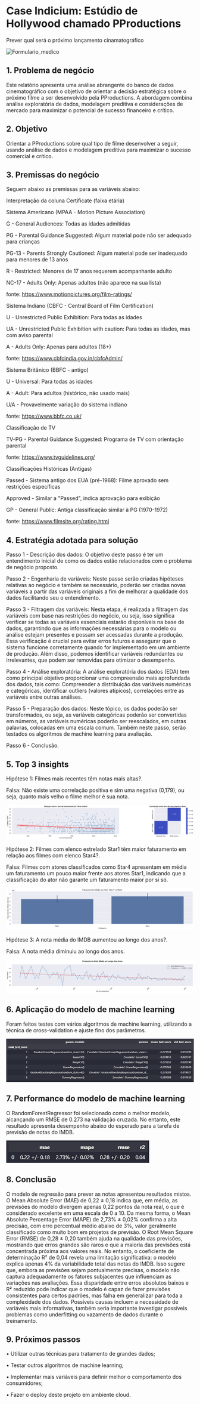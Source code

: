 # Case Indicium: Estúdio de Hollywood chamado PProductions

 Prever qual será o próximo lançamento cinamatográfico

![Formulario_medico](img/imagem_projeto.jpg)

## 1.	Problema de negócio
Este relatório apresenta uma análise abrangente do banco de dados cinematográfico com o objetivo de orientar a decisão estratégica sobre o próximo filme a ser desenvolvido pela PProductions. A abordagem combina análise exploratória de dados, modelagem preditiva e considerações de mercado para maximizar o potencial de sucesso financeiro e crítico.

## 2.	Objetivo
Orientar a PProductions sobre qual tipo de filme desenvolver a seguir, usando análise de dados e modelagem preditiva para maximizar o sucesso comercial e crítico.

## 3.	Premissas do negócio
Seguem abaixo as premissas para as variáveis abaixo: 

Interpretação da coluna Certificate (faixa etária)
 
Sistema Americano (MPAA - Motion Picture Association)

G - General Audiences: Todas as idades admitidas

PG - Parental Guidance Suggested: Algum material pode não ser adequado para crianças

PG-13 - Parents Strongly Cautioned: Algum material pode ser inadequado para menores de 13 anos

R - Restricted: Menores de 17 anos requerem acompanhante adulto

NC-17 - Adults Only: Apenas adultos (não aparece na sua lista)

fonte: https://www.motionpictures.org/film-ratings/

Sistema Indiano (CBFC - Central Board of Film Certification)

U - Unrestricted Public Exhibition: Para todas as idades

UA - Unrestricted Public Exhibition with caution: Para todas as idades, mas com aviso parental

A - Adults Only: Apenas para adultos (18+)

fonte: https://www.cbfcindia.gov.in/cbfcAdmin/

Sistema Britânico (BBFC - antigo)

U - Universal: Para todas as idades

A - Adult: Para adultos (histórico, não usado mais)

U/A - Provavelmente variação do sistema indiano

fonte: https://www.bbfc.co.uk/

Classificação de TV

TV-PG - Parental Guidance Suggested: Programa de TV com orientação parental

fonte: https://www.tvguidelines.org/

Classificações Históricas (Antigas)

Passed - Sistema antigo dos EUA (pré-1968): Filme aprovado sem restrições específicas

Approved - Similar a "Passed", indica aprovação para exibição

GP - General Public: Antiga classificação similar à PG (1970-1972)

fonte: https://www.filmsite.org/rating.html

## 4.	Estratégia adotada para solução

Passo 1 - Descrição dos dados: O objetivo deste passo é ter um entendimento inicial de como os dados estão relacionados com o problema de negócio proposto.

Passo 2 - Engenharia de variáveis: Neste passo serão criadas hipóteses relativas ao negócio e também se necessário, poderão ser criadas novas variáveis a partir das variáveis originais a fim de melhorar a qualidade dos dados facilitando seu o entendimento.

Passo 3 - Filtragem das variáveis: Nesta etapa, é realizada a filtragem das variáveis com base nas restrições do negócio, ou seja, isso significa verificar se todas as variáveis essenciais estarão disponíveis na base de dados, garantindo que as informações necessárias para o modelo ou análise estejam presentes e possam ser acessadas durante a produção. Essa verificação é crucial para evitar erros futuros e assegurar que o sistema funcione corretamente quando for implementado em um ambiente de produção. Além disso, podemos identificar variáveis redundantes ou irrelevantes, que podem ser removidas para otimizar o desempenho.
 
Passo 4 - Análise exploratória: A análise exploratória dos dados (EDA) tem como principal objetivo proporcionar uma compreensão mais aprofundada dos dados, tais como: Compreender a distribuição das variáveis numéricas e categóricas, identificar outliers (valores atípicos), correlações entre  as variáveis entre outras análises.

Passo 5 - Preparação dos dados: Neste tópico, os dados poderão ser transformados, ou seja, as variáveis categóricas poderão ser convertidas em números, as variáveis numéricas poderão ser reescalados, em outras palavras, colocadas em uma escala comum. Também neste passo, serão testados os algoritmos de machine learning para avaliação.
 
Passo 6 - Conclusão.

## 5.	Top 3 insights
Hipótese 1: Filmes mais recentes têm notas mais altas?.

Falsa: Não existe uma correlação positiva e sim uma negativa (0,179), ou seja, quanto mais velho o filme melhor é sua nota.

![Imagem](img/grafico_hipotese_1.png)

Hipótese 2: Filmes com elenco estrelado Star1 têm maior faturamento em relação aos filmes com elenco Star4?.

Falsa: Filmes com atores classificados como Star4 apresentam em média um faturamento um pouco maior frente aos atores Star1, indicando que a classificação do ator não garante um faturamento maior por si só.

![Imagem](img/grafico_hipotese_2.png)

Hipótese 3: A nota média do IMDB aumentou ao longo dos anos?.

Falsa: A nota média diminuiu ao longo dos anos.

![Imagem](img/grafico_hipotese_3.png)

## 6.	Aplicação do modelo de machine learning
Foram feitos testes com vários algoritmos de machine learning, utilizando a técnica de cross-validation e ajuste fino dos parâmetros.

![Imagem](img/comparativo_algoritmos.png)

## 7.	Performance do modelo de machine learning
O RandomForestRegressor foi selecionado como o melhor modelo, alcançando um RMSE de 0.273 na validação cruzada. No entanto, este resultado apresenta desempenho abaixo do esperado para a tarefa de previsão de notas do IMDB.
 
![Imagem](img/melhor_algoritmo.png)

## 8.	Conclusão
O modelo de regressão para prever as notas apresentou resultados mistos. O Mean Absolute Error (MAE) de 0,22 ± 0,18 indica que, em média, as previsões do modelo divergem apenas 0,22 pontos da nota real, o que é considerado excelente em uma escala de 0 a 10. Da mesma forma, o Mean Absolute Percentage Error (MAPE) de 2,73% ± 0,02% confirma a alta precisão, com erro percentual médio abaixo de 3%, valor geralmente classificado como muito bom em projetos de previsão. O Root Mean Square Error (RMSE) de 0,28 ± 0,20 também ajuda na qualidade das previsões, mostrando que erros grandes são raros e que a maioria das previsões está concentrada próxima aos valores reais. No entanto, o coeficiente de determinação R² de 0,04 revela uma limitação significativa: o modelo explica apenas 4% da variabilidade total das notas do IMDB. Isso sugere que, embora as previsões sejam pontualmente precisas, o modelo não captura adequadamente os fatores subjacentes que influenciam as variações nas avaliações.
Essa disparidade entre erros absolutos baixos e R² reduzido pode indicar que o modelo é capaz de fazer previsões consistentes para certos padrões, mas falha em generalizar para toda a complexidade dos dados. Possíveis causas incluem a necessidade de variáveis mais informativas, também seria importante investigar possíveis problemas como underfitting ou vazamento de dados durante o treinamento.

## 9.	Próximos passos
•	Utilizar outras técnicas para tratamento de grandes dados;

•	Testar outros algoritmos de machine learning;

•	Implementar mais variáveis para definir melhor o comportamento dos consumidores;

•	Fazer o deploy deste projeto em ambiente cloud.

